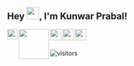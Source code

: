 ## Hey <img src="https://github.com/TheDudeThatCode/TheDudeThatCode/blob/master/Assets/Hi.gif" width="29px">, I'm Kunwar Prabal! 

<a href="https://www.linkedin.com/in/kunwarprabal/">
  <img align="left" width="24px" src="https://cdn-icons-png.flaticon.com/512/174/174857.png"  />
</a>
<a href="https://www.codechef.com/users/kunwarprabal">
  <img align="left" width="70px" src="https://cdn.codechef.com/images/cc-logo-sd.svg" />
</a>
<a href="https://www.hackerrank.com/kunwarprabal">
  <img align="left" width="26px" src="https://upload.wikimedia.org/wikipedia/commons/4/40/HackerRank_Icon-1000px.png" />
</a>
<a href="mailto:prabal.kpps@gmail.com">
  <img align="left" width="26px" src="https://cdn-icons-png.flaticon.com/512/281/281769.png" />
</a>
<a href="https://www.instagram.com/prabal3/">
  <img align="left" width="26px" src="https://upload.wikimedia.org/wikipedia/commons/thumb/a/a5/Instagram_icon.png/1024px-Instagram_icon.png" />
</a>

<br />
<br />

![visitors](https://visitor-badge.laobi.icu/badge?page_id=KunwarPrabal.KunwarPrabal)
